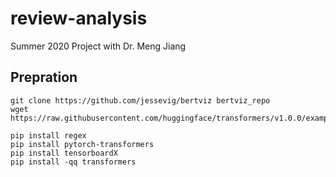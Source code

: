 # review-analysis
Summer 2020 Project with Dr. Meng Jiang


## Prepration
```
git clone https://github.com/jessevig/bertviz bertviz_repo
wget https://raw.githubusercontent.com/huggingface/transformers/v1.0.0/examples/utils_glue.py

pip install regex
pip install pytorch-transformers
pip install tensorboardX
pip install -qq transformers
```

